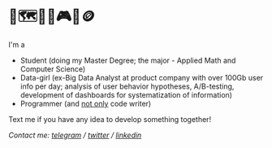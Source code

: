 # 🦔🗺️👨‍💻🎮🎻🪙


I'm a 
* Student (doing my Master Degree; the major - Applied Math and Computer Science)
* Data-girl (ex-Big Data Analyst at product company with over 100Gb user info per day; analysis of user behavior hypotheses, A/B-testing, development of dashboards for systematization of information)
* Programmer (and [not only](https://t.me/runaway_with_me) code writer)

Text me if you have any idea to develop something together!

*Contact me: [telegram](https://t.me/vivishko/) / [twitter](https://twitter.com/ViolaZaletova) / [linkedin](https://www.linkedin.com/in/violazaletova/)*

<!--
more ideas:
https://habr.com/ru/post/649363/

Contact me if you read this: viloloshka8@gmail.com
-->
